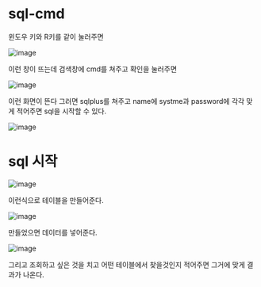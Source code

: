 # sql-cmd

윈도우 키와 R키를 같이 눌러주면 

![image](https://user-images.githubusercontent.com/94346298/143684346-65c525af-44a2-4acb-8c3b-3628aee2f1c3.png)

이런 창이 뜨는데 검색창에 cmd를 쳐주고 확인을 눌러주면 

![image](https://user-images.githubusercontent.com/94346298/143684369-dc5f9e58-4ac2-4e88-b4d9-6547b074b424.png)

이런 화면이 뜬다 그러면 sqlplus를 쳐주고 name에 systme과 password에 각각 맞게 적어주면 sql을 시작할 수 있다.

![image](https://user-images.githubusercontent.com/94346298/143684470-d3157960-7042-4e3e-a50d-f40dd55a96b1.png)

# sql 시작

![image](https://user-images.githubusercontent.com/94346298/143684042-ff913e4f-f572-40c7-81c7-10b901f36980.png)

이런식으로 테이블을 만들어준다.

![image](https://user-images.githubusercontent.com/94346298/143684109-110bc303-ba2c-41dd-b5fb-d0fd6379ec0d.png)

만들었으면 데이터를 넣어준다.

![image](https://user-images.githubusercontent.com/94346298/143684139-3d9508a4-c4b3-4294-a824-aaabdd9b596d.png)

그리고 조회하고 싶은 것을 치고 어떤 테이블에서 찾을것인지 적어주면 그거에 맞게 결과가 나온다.

